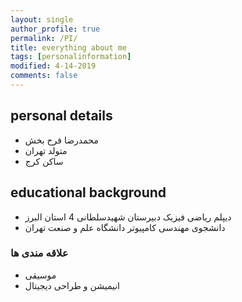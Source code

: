 ```yaml
---
layout: single
author_profile: true
permalink: /PI/
title: everything about me
tags: [personalinformation]
modified: 4-14-2019
comments: false
---
```



## personal details

- محمدرضا فرح بخش 
- متولد تهران
- ساکن کرج

## educational background

- دیپلم ریاضی فیزیک دبیرستان شهیدسلطانی 4 استان البرز
- دانشجوی مهندسی کامپیوتر دانشگاه علم و صنعت تهران


### علاقه مندی ها

- موسیقی
- انیمیشن و طراحی دیجیتال







